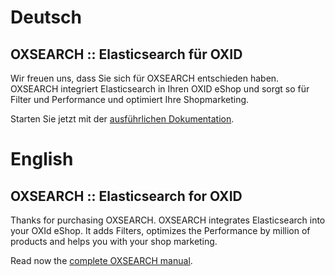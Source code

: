 # Deutsch

## OXSEARCH :: Elasticsearch für OXID ##

Wir freuen uns, dass Sie sich für OXSEARCH entschieden haben.
OXSEARCH integriert Elasticsearch in Ihren OXID eShop und sorgt so für Filter und Performance und optimiert Ihre Shopmarketing.

Starten Sie jetzt mit der [ausführlichen Dokumentation](de/README.md).

# English

## OXSEARCH :: Elasticsearch for OXID ##

Thanks for purchasing OXSEARCH.
OXSEARCH integrates Elasticsearch into your OXId eShop. It adds Filters, 
optimizes the Performance by million of products and helps you with your shop marketing.

Read now the [complete OXSEARCH manual](en/README.md).